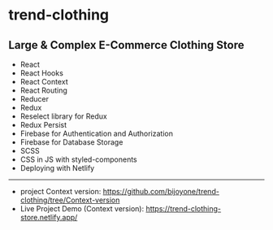 # trend-clothing
## Large &amp; Complex E-Commerce Clothing Store  
 
 - React
 - React Hooks
 - React Context
 - React Routing
 - Reducer
 - Redux
 - Reselect library for Redux
 - Redux Persist
 - Firebase for Authentication and Authorization 
 - Firebase for Database Storage
 - SCSS
 - CSS in JS with styled-components
 - Deploying with Netlify

------
- project Context version:
https://github.com/bijoyone/trend-clothing/tree/Context-version
- Live Project Demo (Context version): 
https://trend-clothing-store.netlify.app/

